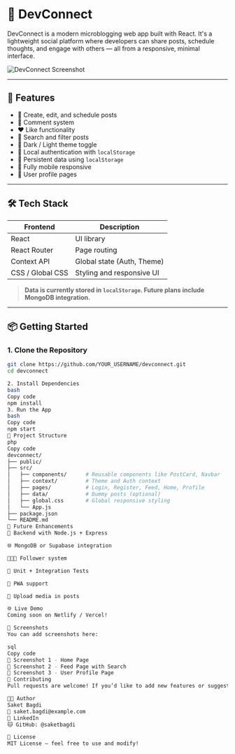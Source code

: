 # 🚀 DevConnect

DevConnect is a modern microblogging web app built with React. It's a lightweight social platform where developers can share posts, schedule thoughts, and engage with others — all from a responsive, minimal interface.

![DevConnect Screenshot](https://your-screenshot-url-if-you-have-one.com)

---

## 🌟 Features

- 📝 Create, edit, and schedule posts
- 💬 Comment system
- ❤️ Like functionality
- 🔎 Search and filter posts
- 🌙 Dark / Light theme toggle
- 🔐 Local authentication with `localStorage`
- 🧾 Persistent data using `localStorage`
- 📱 Fully mobile responsive
- 👤 User profile pages

---

## 🛠️ Tech Stack

| Frontend       | Description               |
|----------------|---------------------------|
| React          | UI library                |
| React Router   | Page routing              |
| Context API    | Global state (Auth, Theme)|
| CSS / Global CSS | Styling and responsive UI|

> **Data is currently stored in `localStorage`. Future plans include MongoDB integration.**

---

## 📦 Getting Started

### 1. Clone the Repository

```bash
git clone https://github.com/YOUR_USERNAME/devconnect.git
cd devconnect

2. Install Dependencies
bash
Copy code
npm install
3. Run the App
bash
Copy code
npm start
📁 Project Structure
php
Copy code
devconnect/
├── public/
├── src/
│   ├── components/      # Reusable components like PostCard, Navbar
│   ├── context/         # Theme and Auth context
│   ├── pages/           # Login, Register, Feed, Home, Profile
│   ├── data/            # Dummy posts (optional)
│   ├── global.css       # Global responsive styling
│   └── App.js
├── package.json
└── README.md
🚧 Future Enhancements
🔗 Backend with Node.js + Express

🌐 MongoDB or Supabase integration

🧑‍🤝‍🧑 Follower system

🧪 Unit + Integration Tests

📱 PWA support

📸 Upload media in posts

🌐 Live Demo
Coming soon on Netlify / Vercel!

📸 Screenshots
You can add screenshots here:

sql
Copy code
📸 Screenshot 1 - Home Page  
📸 Screenshot 2 - Feed Page with Search  
📸 Screenshot 3 - User Profile Page  
🤝 Contributing
Pull requests are welcome! If you’d like to add new features or suggest improvements, feel free to fork the repo and open a PR.

🧑‍💻 Author
Saket Bagdi
📧 saket.bagdi@example.com
🔗 LinkedIn
🐱 GitHub: @saketbagdi

📄 License
MIT License – feel free to use and modify!
